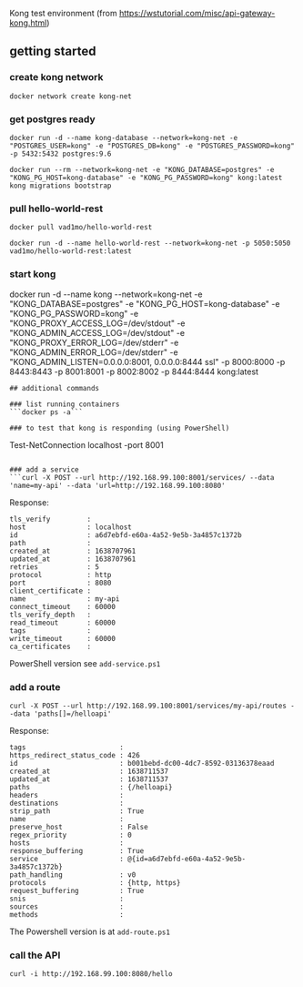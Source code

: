 Kong test environment (from https://wstutorial.com/misc/api-gateway-kong.html)

## getting started
### create kong network
```docker network create kong-net```

### get postgres ready
```
docker run -d --name kong-database --network=kong-net -e "POSTGRES_USER=kong" -e "POSTGRES_DB=kong" -e "POSTGRES_PASSWORD=kong" -p 5432:5432 postgres:9.6

docker run --rm --network=kong-net -e "KONG_DATABASE=postgres" -e "KONG_PG_HOST=kong-database" -e "KONG_PG_PASSWORD=kong" kong:latest kong migrations bootstrap
```

### pull hello-world-rest
```
docker pull vad1mo/hello-world-rest

docker run -d --name hello-world-rest --network=kong-net -p 5050:5050 vad1mo/hello-world-rest:latest
```

### start kong
docker run -d --name kong --network=kong-net -e "KONG_DATABASE=postgres" -e "KONG_PG_HOST=kong-database" -e "KONG_PG_PASSWORD=kong" -e "KONG_PROXY_ACCESS_LOG=/dev/stdout" -e "KONG_ADMIN_ACCESS_LOG=/dev/stdout" -e "KONG_PROXY_ERROR_LOG=/dev/stderr" -e "KONG_ADMIN_ERROR_LOG=/dev/stderr" -e "KONG_ADMIN_LISTEN=0.0.0.0:8001, 0.0.0.0:8444 ssl" -p 8000:8000 -p 8443:8443 -p 8001:8001 -p 8002:8002 -p 8444:8444 kong:latest
```
## additional commands

### list running containers
```docker ps -a```

### to test that kong is responding (using PowerShell)
```
Test-NetConnection localhost -port 8001
```

### add a service
```curl -X POST --url http://192.168.99.100:8001/services/ --data 'name=my-api' --data 'url=http://192.168.99.100:8080'
```

Response:
```
tls_verify         :
host               : localhost
id                 : a6d7ebfd-e60a-4a52-9e5b-3a4857c1372b
path               :
created_at         : 1638707961
updated_at         : 1638707961
retries            : 5
protocol           : http
port               : 8080
client_certificate :
name               : my-api
connect_timeout    : 60000
tls_verify_depth   :
read_timeout       : 60000
tags               :
write_timeout      : 60000
ca_certificates    :
```

PowerShell version see ```add-service.ps1```


### add a route 

```curl -X POST --url http://192.168.99.100:8001/services/my-api/routes --data 'paths[]=/helloapi'```

Response:
```
tags                       :
https_redirect_status_code : 426
id                         : b001bebd-dc00-4dc7-8592-03136378eaad
created_at                 : 1638711537
updated_at                 : 1638711537
paths                      : {/helloapi}
headers                    :
destinations               :
strip_path                 : True
name                       :
preserve_host              : False
regex_priority             : 0
hosts                      :
response_buffering         : True
service                    : @{id=a6d7ebfd-e60a-4a52-9e5b-3a4857c1372b}
path_handling              : v0
protocols                  : {http, https}
request_buffering          : True
snis                       :
sources                    :
methods                    :
```

The Powershell version is at ```add-route.ps1```

### call the API

```curl -i http://192.168.99.100:8080/hello```